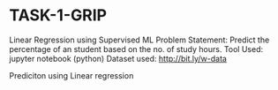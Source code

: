 # TASK-1-GRIP
Linear Regression using Supervised ML
Problem Statement: Predict the percentage of an student based on the no. of study hours.
Tool Used: jupyter notebook (python)
Dataset used: http://bit.ly/w-data

Prediciton using Linear regression

